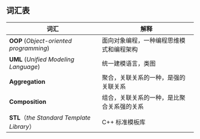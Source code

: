  ## 词汇表

| 词汇  |  解释  |
| ----------------| ----------|
| **OOP** (*Object-oriented programming*) | 面向对象编程，一种编程思维模式和编程架构|
| **UML** (*Unified Modeling Language*)  |  统一建模语言，类图 |
| **Aggregation**        | 聚合，关联关系的一种，是强的关联关系|
| **Composition**       | 组合，关联关系的一种，是比聚合关系强的关系 |
| **STL**（*the Standard Template Library*）| C++ 标准模板库|
